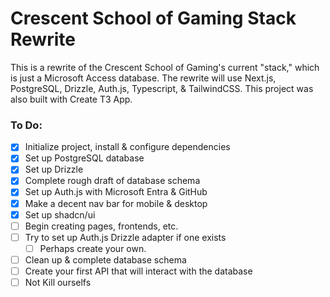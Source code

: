 # Crescent School of Gaming Stack Rewrite

This is a rewrite of the Crescent School of Gaming's current "stack," which is just a Microsoft Access database.
The rewrite will use Next.js, PostgreSQL, Drizzle, Auth.js, Typescript, & TailwindCSS.
This project was also built with Create T3 App.

### To Do:

- [x] Initialize project, install & configure dependencies
- [x] Set up PostgreSQL database
- [x] Set up Drizzle
- [x] Complete rough draft of database schema
- [x] Set up Auth.js with Microsoft Entra & GitHub
- [x] Make a decent nav bar for mobile & desktop
- [x] Set up shadcn/ui
- [ ] Begin creating pages, frontends, etc.
- [ ] Try to set up Auth.js Drizzle adapter if one exists
    - [ ] Perhaps create your own.
- [ ] Clean up & complete database schema
- [ ] Create your first API that will interact with the database
- [ ] Not Kill ourselfs
